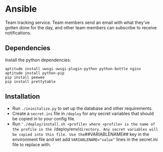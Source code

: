 # Ansible

Team tracking service. Team members send an email with what they've
gotten done for the day, and other team members can subscribe to
receive notifications.

## Dependencies

Install the python dependencies:

    aptitude install uwsgi uwsgi-plugin-python python-bottle nginx
    aptitude install python-pip
    pip install peewee
    pip install prettytable

## Installation

* Run `./ininitalize.py` to set up the database and other requirements.
* Create a `secret.ini` file in `/deploy` for any secret variables that
  should be copied in to your config file.
* Run `'./deploy/install.sh <profile> where <profile> is the name of the
  profile in the `/deploy/env/` directory. Any secret variables will be
  copied into this file. Use the `##VARIABLENAME## key in the environment
  file and set add `VARIABLENAME="value"` lines in the secret.ini file
  to replace with.


